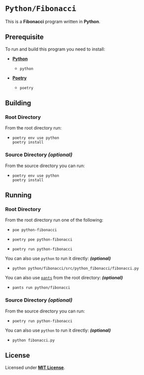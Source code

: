 # `Python/Fibonacci`

This is a **Fibonacci** program written in **Python**.

## Prerequisite

To run and build this program you need to install:

* [**Python**](https://www.python.org/downloads/)
  * `python`

* [**Poetry**](https://python-poetry.org/docs/#installing-with-pipx)
  * `poetry`

## Building

### Root Directory

From the root directory run:

* ```
  poetry env use python
  poetry install
  ```

### Source Directory _(optional)_

From the source directory you can run:

* ```
  poetry env use python
  poetry install
  ```

## Running

### Root Directory

From the root directory run one of the following:

* ```
  poe python-fibonacci
  ```
* ```
  poetry poe python-fibonacci
  ```
* ```
  poetry run python-fibonacci
  ```

You can also use `python` to run it directly: _**(optional)**_

* ```
  python python/fibonacci/src/python_fibonacci/fibonacci.py
  ```

You can also use [`pants`](https://www.pantsbuild.org/docs/installation) from the root directory: _**(optional)**_

* ```
  pants run python/fibonacci
  ```

### Source Directory _(optional)_

From the source directory you can run:

* ```
  poetry run python-fibonacci
  ```

You can also use `python` to run it directly: _**(optional)**_

* ```
  python fibonacci.py
  ```

## License

Licensed under [**MIT License**](https://github.com/altersabeh/codes/blob/main/LICENSE).
